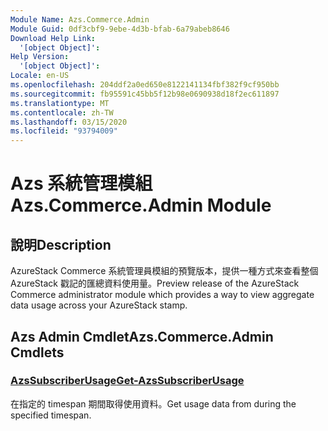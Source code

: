 ```yaml
---
Module Name: Azs.Commerce.Admin
Module Guid: 0df3cbf9-9ebe-4d3b-bfab-6a79abeb8646
Download Help Link:
  '[object Object]': 
Help Version:
  '[object Object]': 
Locale: en-US
ms.openlocfilehash: 204ddf2a0ed650e8122141134fbf382f9cf950bb
ms.sourcegitcommit: fb95591c45bb5f12b98e0690938d18f2ec611897
ms.translationtype: MT
ms.contentlocale: zh-TW
ms.lasthandoff: 03/15/2020
ms.locfileid: "93794009"
---
```

# <span data-ttu-id="50792-101">Azs 系統管理模組</span><span class="sxs-lookup"><span data-stu-id="50792-101">Azs.Commerce.Admin Module</span></span>
## <span data-ttu-id="50792-102">說明</span><span class="sxs-lookup"><span data-stu-id="50792-102">Description</span></span>
<span data-ttu-id="50792-103">AzureStack Commerce 系統管理員模組的預覽版本，提供一種方式來查看整個 AzureStack 戳記的匯總資料使用量。</span><span class="sxs-lookup"><span data-stu-id="50792-103">Preview release of the AzureStack Commerce administrator module which provides a way to view aggregate data usage across your AzureStack stamp.</span></span> 

## <span data-ttu-id="50792-104">Azs Admin Cmdlet</span><span class="sxs-lookup"><span data-stu-id="50792-104">Azs.Commerce.Admin Cmdlets</span></span>
### [<span data-ttu-id="50792-105">AzsSubscriberUsage</span><span class="sxs-lookup"><span data-stu-id="50792-105">Get-AzsSubscriberUsage</span></span>](Get-AzsSubscriberUsage.md)
<span data-ttu-id="50792-106">在指定的 timespan 期間取得使用資料。</span><span class="sxs-lookup"><span data-stu-id="50792-106">Get usage data from during the specified timespan.</span></span>

